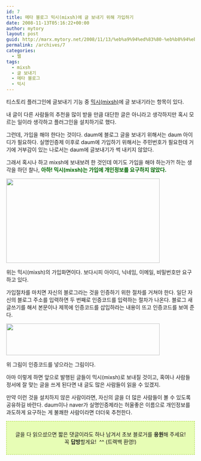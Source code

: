 ```yaml
---
id: 7
title: 메타 블로그 믹시(mixsh)에 글 보내기 위해 가입하기
date: 2008-11-13T05:16:22+00:00
author: mytory
layout: post
guid: http://marx.mytory.net/2008/11/13/%eb%a9%94%ed%83%80-%eb%b8%94%eb%a1%9c%ea%b7%b8-%eb%af%b9%ec%8b%9cmixsh%ec%97%90-%ea%b8%80-%eb%b3%b4%eb%82%b4%ea%b8%b0-%ec%9c%84%ed%95%b4-%ea%b0%80%ec%9e%85%ed%95%98%ea%b8%b0/
permalink: /archives/7
categories:
  - 웹
tags:
  - mixsh
  - 글 보내기
  - 메타 블로그
  - 믹시
---
```

티스토리 플러그인에 글보내기 기능 중 <a title="[http://mixsh.com/]로 이동합니다." href="http://mixsh.com/" target="_blank">믹시(mixsh)</a>에 글 보내기라는 항목이 있다.

내 글이 다른 사람들의 추천을 많이 받을 만큼 대단한 글은 아니라고 생각하지만 혹시 모르는 일이라 생각하고 플러그인을 설치하기로 했다.

그런데, 가입을 해야 한다는 것이다. daum에 블로그 글을 보내기 위해서는 daum 아이디가 필요하다. 실명인증제 이후로 daum에 가입하기 위해서는 주민번호가 필요한데 거기에 거부감이 있는 나로서는 daum에 글보내기가 썩 내키지 않았다.

그래서 혹시나 하고 mixsh에 보내보려 한 것인데 여기도 가입을 해야 하는가?! 하는 생각을 하던 찰나, <font color="#006600"><strong>아하! 믹시(mixsh)는 가입에 개인정보를 요구하지 않았다.</strong></font>

<img src="http://marx.mytory.net/wp-content/uploads/1/491bb60af05d6AO.jpg" class="aligncenter" width="410" height="226" alt="" filename="mixsh.jpg" filemime="" />

위는 믹시(mixsh)의 가입화면이다. 보다시피 아이디, 닉네임, 이메일, 비밀번호만 요구하고 있다.

가입절차를 마치면 자신의 블로그라는 것을 인증하기 위한 절차를 거쳐야 한다. 일단 자신의 블로그 주소를 입력하면 두 번째로 인증코드를 입력하는 절차가 나온다. 블로그 새글쓰기를 해서 본문이나 제목에 인증코드를 삽입하라는 내용이 뜨고 인증코드를 보여 준다.

<img src="http://marx.mytory.net/wp-content/uploads/1/491bba956c126D1.jpg" class="aligncenter" width="410" height="85" alt="" filename="mixsh-qualification.jpg" filemime="" />

위 그림이 인증코드를 넣으라는 그림이다.

아마 이렇게 하면 앞으로 발행된 글들이 믹시(mixsh)로 보내질 것이고, 혹여나 사람들 정서에 잘 맞는 글을 쓰게 된다면 내 글도 많은 사람들이 읽을 수 있겠지.

만약 이런 것을 설치하지 않은 사람이라면, 자신의 글을 더 많은 사람들이 볼 수 있도록 공유하길 바란다. daum이나 naver가 실명인증제라는 허울좋은 이름으로 개인정보를 과도하게 요구하는 게 불쾌한 사람이라면 더더욱 추천한다.

<div>
  <div class="txc-textbox" style="border-top-style: dashed; border-right-style: dashed; border-bottom-style: dashed; border-left-style: dashed; border-top-width: 1px; border-right-width: 1px; border-bottom-width: 1px; border-left-width: 1px; border-top-color: rgb(159, 211, 49); border-right-color: rgb(159, 211, 49); border-bottom-color: rgb(159, 211, 49); border-left-color: rgb(159, 211, 49); background-color: rgb(231, 253, 181); padding-top: 10px; padding-right: 10px; padding-bottom: 10px; padding-left: 10px; ">
    <p style="text-align: center; ">
      글을 다 읽으셨으면 짧은 댓글이라도 하나 남겨서 초보 블로거를 <span class="Apple-style-span" style="font-weight: bold;">응원</span>해 주세요! <br /> 꼭 <span class="Apple-style-span" style="font-weight: bold;">답방</span>할게요!  ^^ (트랙백 환영!)
    </p>
  </div>
</div>